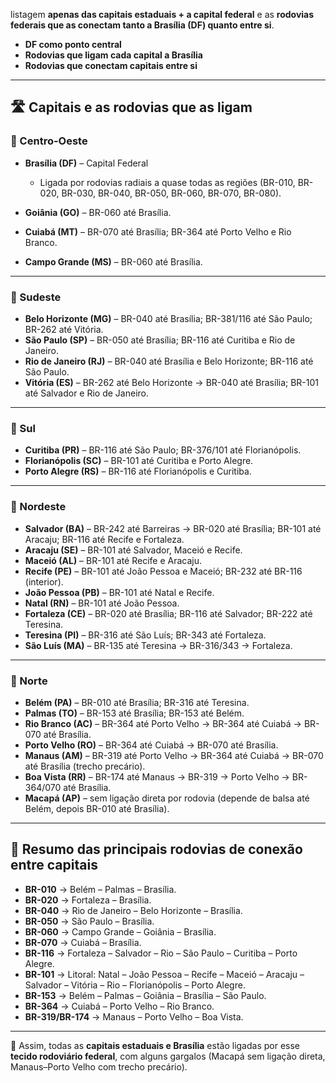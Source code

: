 listagem **apenas das capitais estaduais + a capital federal** e as **rodovias federais que as conectam tanto a Brasília (DF) quanto entre si**.


* **DF como ponto central**
* **Rodovias que ligam cada capital a Brasília**
* **Rodovias que conectam capitais entre si**

---

## 🛣 Capitais e as rodovias que as ligam

### 📍 Centro-Oeste

* **Brasília (DF)** – Capital Federal

    * Ligada por rodovias radiais a quase todas as regiões (BR-010, BR-020, BR-030, BR-040, BR-050, BR-060, BR-070, BR-080).
* **Goiânia (GO)** – BR-060 até Brasília.
* **Cuiabá (MT)** – BR-070 até Brasília; BR-364 até Porto Velho e Rio Branco.
* **Campo Grande (MS)** – BR-060 até Brasília.

---

### 📍 Sudeste

* **Belo Horizonte (MG)** – BR-040 até Brasília; BR-381/116 até São Paulo; BR-262 até Vitória.
* **São Paulo (SP)** – BR-050 até Brasília; BR-116 até Curitiba e Rio de Janeiro.
* **Rio de Janeiro (RJ)** – BR-040 até Brasília e Belo Horizonte; BR-116 até São Paulo.
* **Vitória (ES)** – BR-262 até Belo Horizonte → BR-040 até Brasília; BR-101 até Salvador e Rio de Janeiro.

---

### 📍 Sul

* **Curitiba (PR)** – BR-116 até São Paulo; BR-376/101 até Florianópolis.
* **Florianópolis (SC)** – BR-101 até Curitiba e Porto Alegre.
* **Porto Alegre (RS)** – BR-116 até Florianópolis e Curitiba.

---

### 📍 Nordeste

* **Salvador (BA)** – BR-242 até Barreiras → BR-020 até Brasília; BR-101 até Aracaju; BR-116 até Recife e Fortaleza.
* **Aracaju (SE)** – BR-101 até Salvador, Maceió e Recife.
* **Maceió (AL)** – BR-101 até Recife e Aracaju.
* **Recife (PE)** – BR-101 até João Pessoa e Maceió; BR-232 até BR-116 (interior).
* **João Pessoa (PB)** – BR-101 até Natal e Recife.
* **Natal (RN)** – BR-101 até João Pessoa.
* **Fortaleza (CE)** – BR-020 até Brasília; BR-116 até Salvador; BR-222 até Teresina.
* **Teresina (PI)** – BR-316 até São Luís; BR-343 até Fortaleza.
* **São Luís (MA)** – BR-135 até Teresina → BR-316/343 → Fortaleza.

---

### 📍 Norte

* **Belém (PA)** – BR-010 até Brasília; BR-316 até Teresina.
* **Palmas (TO)** – BR-153 até Brasília; BR-153 até Belém.
* **Rio Branco (AC)** – BR-364 até Porto Velho → BR-364 até Cuiabá → BR-070 até Brasília.
* **Porto Velho (RO)** – BR-364 até Cuiabá → BR-070 até Brasília.
* **Manaus (AM)** – BR-319 até Porto Velho → BR-364 até Cuiabá → BR-070 até Brasília (trecho precário).
* **Boa Vista (RR)** – BR-174 até Manaus → BR-319 → Porto Velho → BR-364/070 até Brasília.
* **Macapá (AP)** – sem ligação direta por rodovia (depende de balsa até Belém, depois BR-010 até Brasília).

---

## 🔑 Resumo das principais rodovias de conexão entre capitais

* **BR-010** → Belém – Palmas – Brasília.
* **BR-020** → Fortaleza – Brasília.
* **BR-040** → Rio de Janeiro – Belo Horizonte – Brasília.
* **BR-050** → São Paulo – Brasília.
* **BR-060** → Campo Grande – Goiânia – Brasília.
* **BR-070** → Cuiabá – Brasília.
* **BR-116** → Fortaleza – Salvador – Rio – São Paulo – Curitiba – Porto Alegre.
* **BR-101** → Litoral: Natal – João Pessoa – Recife – Maceió – Aracaju – Salvador – Vitória – Rio – Florianópolis – Porto Alegre.
* **BR-153** → Belém – Palmas – Goiânia – Brasília – São Paulo.
* **BR-364** → Cuiabá – Porto Velho – Rio Branco.
* **BR-319/BR-174** → Manaus – Porto Velho – Boa Vista.

---

📌 Assim, todas as **capitais estaduais e Brasília** estão ligadas por esse **tecido rodoviário federal**, com alguns gargalos (Macapá sem ligação direta, Manaus–Porto Velho com trecho precário).

